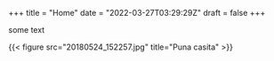 +++
title = "Home"
date = "2022-03-27T03:29:29Z"
draft = false
+++
 
 some text
 
{{< figure src="20180524_152257.jpg" title="Puna casita" >}}


